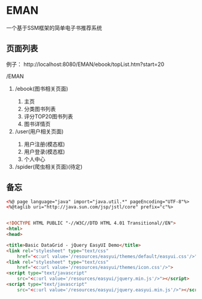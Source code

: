 # EMAN
一个基于SSM框架的简单电子书推荐系统

## 页面列表

例子：
http://localhost:8080/EMAN/ebook/topList.htm?start=20

/EMAN

<ol>
<li>/ebook(图书相关页面)</li>
    <ol>
        <li>主页</li>
        <li>分类图书列表</li>
        <li>评分TOP20图书列表</li>
        <li>图书详情页</li>
    </ol>
<li>/user(用户相关页面)</li>
    <ol>
        <li>用户注册(模态框)</li>
        <li>用户登录(模态框)</li>
        <li>个人中心</li>
    </ol>
<li>/spider(爬虫相关页面)(待定)</li>
</ol>



## 备忘

```html
<%@ page language="java" import="java.util.*" pageEncoding="UTF-8"%>
<%@taglib uri="http://java.sun.com/jsp/jstl/core" prefix="c"%>


<!DOCTYPE HTML PUBLIC "-//W3C//DTD HTML 4.01 Transitional//EN">
<html>
<head>

<title>Basic DataGrid - jQuery EasyUI Demo</title>
<link rel="stylesheet" type="text/css"
	href="<c:url value='/resources/easyui/themes/default/easyui.css'/>">
<link rel="stylesheet" type="text/css"
	href="<c:url value='/resources/easyui/themes/icon.css'/>">
<script type="text/javascript"
	src="<c:url value='/resources/easyui/jquery.min.js'/>"></script>
<script type="text/javascript"
	src="<c:url value='/resources/easyui/jquery.easyui.min.js'/>"></script>
```